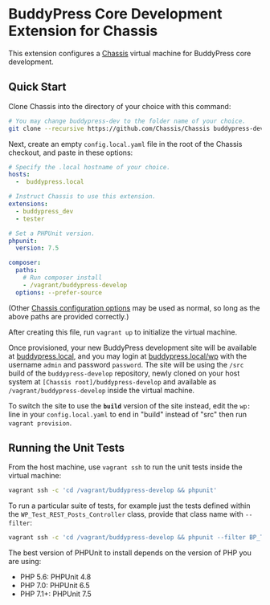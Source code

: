 # BuddyPress Core Development Extension for Chassis

This extension configures a [Chassis](http://chassis.io) virtual machine for BuddyPress core development.

## Quick Start

Clone Chassis into the directory of your choice with this command:

```bash
# You may change buddypress-dev to the folder name of your choice.
git clone --recursive https://github.com/Chassis/Chassis buddypress-dev
```

Next, create an empty `config.local.yaml` file in the root of the Chassis checkout, and paste in these options:

```yaml
# Specify the .local hostname of your choice.
hosts:
  -  buddypress.local

# Instruct Chassis to use this extension.
extensions:
  - buddypress_dev
  - tester

# Set a PHPUnit version.
phpunit:
  version: 7.5

composer:
  paths:
    # Run composer install
    - /vagrant/buddypress-develop
  options: --prefer-source
```
(Other [Chassis configuration options](http://docs.chassis.io/en/latest/config/) may be used as normal, so long as the above paths are provided correctly.)

After creating this file, run `vagrant up` to initialize the virtual machine.

Once provisioned, your new BuddyPress development site will be available at [buddypress.local](http://buddypress.local), and you may login at [buddypress.local/wp](http://buddypress.local/wp) with the username `admin` and password `password`. The site will be using the `/src` build of the `buddypress-develop` repository, newly cloned on your host system at `[Chassis root]/buddypress-develop` and available as `/vagrant/buddypress-develop` inside the virtual machine.

To switch the site to use the **`build`** version of the site instead, edit the `wp:` line in your `config.local.yaml` to end in "build" instead of "src" then run `vagrant provision`.

## Running the Unit Tests

From the host machine, use `vagrant ssh` to run the unit tests inside the virtual machine:

```bash
vagrant ssh -c 'cd /vagrant/buddypress-develop && phpunit'
```

To run a particular suite of tests, for example just the tests defined within the `WP_Test_REST_Posts_Controller` class, provide that class name with `--filter`:

```bash
vagrant ssh -c 'cd /vagrant/buddypress-develop && phpunit --filter BP_Tests_Activity_Class'
```

The best version of PHPUnit to install depends on the version of PHP you are using:

* PHP 5.6: PHPUnit 4.8
* PHP 7.0: PHPUnit 6.5
* PHP 7.1+: PHPUnit 7.5

